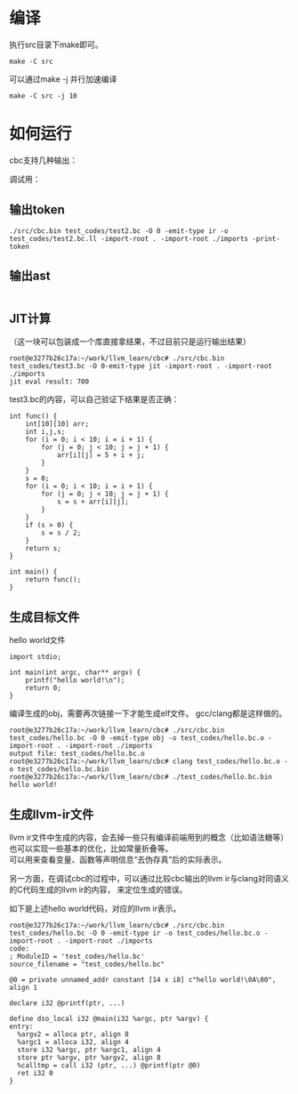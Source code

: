 

# 编译

执行src目录下make即可。
```
make -C src
```

可以通过make -j 并行加速编译
```
make -C src -j 10
```
 
# 如何运行


cbc支持几种输出：


调试用：  

## 输出token
```
./src/cbc.bin test_codes/test2.bc -O 0 -emit-type ir -o test_codes/test2.bc.ll -import-root . -import-root ./imports -print-token
```

## 输出ast
```
```

## JIT计算
（这一块可以包装成一个库直接拿结果，不过目前只是运行输出结果）
```
root@e3277b26c17a:~/work/llvm_learn/cbc# ./src/cbc.bin test_codes/test3.bc -O 0-emit-type jit -import-root . -import-root ./imports                                                                               
jit eval result: 700

```

test3.bc的内容，可以自己验证下结果是否正确：
```
int func() {
    int[10][10] arr;
    int i,j,s;
    for (i = 0; i < 10; i = i + 1) {
        for (j = 0; j < 10; j = j + 1) {
            arr[i][j] = 5 + i + j;
        }
    }
    s = 0;
    for (i = 0; i < 10; i = i + 1) {
        for (j = 0; j < 10; j = j + 1) {
            s = s + arr[i][j];
        }
    }
    if (s > 0) {
        s = s / 2;
    }
    return s;
}

int main() {
    return func();
}

```

## 生成目标文件

hello world文件
```
import stdio;

int main(int argc, char** argv) {
    printf("hello world!\n");
    return 0;
}
```

编译生成的obj，需要再次链接一下才能生成elf文件。
gcc/clang都是这样做的。

```
root@e3277b26c17a:~/work/llvm_learn/cbc# ./src/cbc.bin test_codes/hello.bc -O 0 -emit-type obj -o test_codes/hello.bc.o -import-root . -import-root ./imports                                                      
output file: test_codes/hello.bc.o
root@e3277b26c17a:~/work/llvm_learn/cbc# clang test_codes/hello.bc.o -o test_codes/hello.bc.bin                                                                                                                    
root@e3277b26c17a:~/work/llvm_learn/cbc# ./test_codes/hello.bc.bin                                                                                                                                                 
hello world!
```
## 生成llvm-ir文件

llvm ir文件中生成的内容，会去掉一些只有编译前端用到的概念（比如语法糖等）  
也可以实现一些基本的优化，比如常量折叠等。  
可以用来查看变量、函数等声明信息“去伪存真”后的实际表示。

另一方面，在调试cbc的过程中，可以通过比较cbc输出的llvm ir与clang对同语义的C代码生成的llvm ir的内容，
来定位生成的错误。  

如下是上述hello world代码，对应的llvm ir表示。  

```
root@e3277b26c17a:~/work/llvm_learn/cbc# ./src/cbc.bin test_codes/hello.bc -O 0 -emit-type ir -o test_codes/hello.bc.o -import-root . -import-root ./imports                                                       
code:
; ModuleID = 'test_codes/hello.bc'
source_filename = "test_codes/hello.bc"

@0 = private unnamed_addr constant [14 x i8] c"hello world!\0A\00", align 1

declare i32 @printf(ptr, ...)

define dso_local i32 @main(i32 %argc, ptr %argv) {
entry:
  %argv2 = alloca ptr, align 8
  %argc1 = alloca i32, align 4
  store i32 %argc, ptr %argc1, align 4
  store ptr %argv, ptr %argv2, align 8
  %calltmp = call i32 (ptr, ...) @printf(ptr @0)
  ret i32 0
}
```

